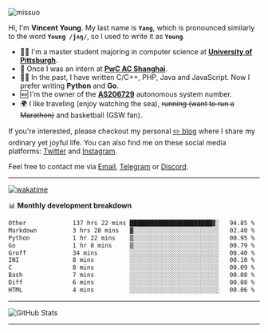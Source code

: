 <p align="left"> <img src="https://komarev.com/ghpvc/?username=missuo&label=Profile%20views&color=0e75b6&style=flat" alt="missuo" /> </p>


Hi, I'm **Vincent Young**. My last name is **`Yang`**, which is pronounced similarly to the word **`Young /jʌŋ/`**, so I used to write it as **`Young`**. 

-  👨‍🎓 I'm a master student majoring in computer science at [**University of Pittsburgh**](https://www.pitt.edu).
-  💼 Once I was an intern at **[PwC AC Shanghai](https://www.linkedin.com/company/pwc-ac-shanghai/)**.
-  👨‍💻 In the past, I have written C/C++, PHP, Java and JavaScript. Now I prefer writing **Python** and **Go**.
-  🆕 I'm the owner of the **[AS206729](https://bgp.tools/AS206729)** autonomous system number.
-  🌍 I like traveling (enjoy watching the sea), ~~running (want to run a Marathon)~~ and basketball (GSW fan).

If you're interested, please checkout my personal [✏️ blog](https://missuo.me/) where I share my ordinary yet joyful life. You can also find me on these social media platforms: [Twitter](https://twitter.com/m1ssuo) and [Instagram](https://www.instagram.com/m1ssuo).

Feel free to contact me via <a href="mailto:i@yyt.moe">Email</a>, [Telegram](https://t.me/missuo) or [Discord](https://discordapp.com/users/missuo#7448).

-------

[![wakatime](https://wakatime.com/badge/user/c13cd961-40ca-417a-afb6-1f9ea8ac295c.svg)](https://wakatime.com/@missuo)

📊 **Monthly development breakdown**
<!--START_SECTION:waka-->

```txt
Other             137 hrs 22 mins ███████████████████████▓░   94.85 %
Markdown          3 hrs 28 mins   ▓░░░░░░░░░░░░░░░░░░░░░░░░   02.40 %
Python            1 hr 22 mins    ▒░░░░░░░░░░░░░░░░░░░░░░░░   00.95 %
Go                1 hr 8 mins     ▒░░░░░░░░░░░░░░░░░░░░░░░░   00.79 %
Groff             34 mins         ░░░░░░░░░░░░░░░░░░░░░░░░░   00.40 %
INI               8 mins          ░░░░░░░░░░░░░░░░░░░░░░░░░   00.10 %
C                 8 mins          ░░░░░░░░░░░░░░░░░░░░░░░░░   00.09 %
Bash              7 mins          ░░░░░░░░░░░░░░░░░░░░░░░░░   00.08 %
Diff              6 mins          ░░░░░░░░░░░░░░░░░░░░░░░░░   00.08 %
HTML              4 mins          ░░░░░░░░░░░░░░░░░░░░░░░░░   00.06 %
```

<!--END_SECTION:waka-->

-------

![GitHub Stats](https://github-readme-stats-opal-alpha-76.vercel.app/api?username=missuo&show_icons=true&theme=transparent)

-------

